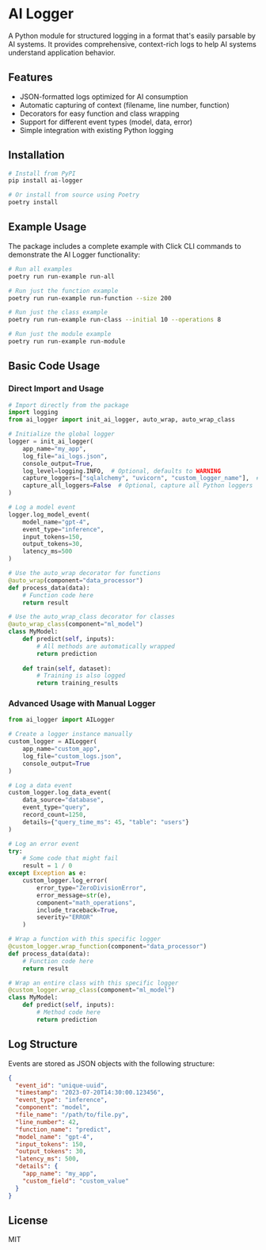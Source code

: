 # AI Logger

A Python module for structured logging in a format that's easily parsable by AI systems. It provides comprehensive, context-rich logs to help AI systems understand application behavior.

## Features

- JSON-formatted logs optimized for AI consumption
- Automatic capturing of context (filename, line number, function)
- Decorators for easy function and class wrapping
- Support for different event types (model, data, error)
- Simple integration with existing Python logging

## Installation

```bash
# Install from PyPI
pip install ai-logger

# Or install from source using Poetry
poetry install
```

## Example Usage

The package includes a complete example with Click CLI commands to demonstrate the AI Logger functionality:

```bash
# Run all examples
poetry run run-example run-all

# Run just the function example
poetry run run-example run-function --size 200

# Run just the class example
poetry run run-example run-class --initial 10 --operations 8

# Run just the module example
poetry run run-example run-module
```

## Basic Code Usage

### Direct Import and Usage

```python
# Import directly from the package
import logging
from ai_logger import init_ai_logger, auto_wrap, auto_wrap_class

# Initialize the global logger
logger = init_ai_logger(
    app_name="my_app",
    log_file="ai_logs.json",
    console_output=True,
    log_level=logging.INFO,  # Optional, defaults to WARNING
    capture_loggers=["sqlalchemy", "uvicorn", "custom_logger_name"],  # Optional, capture other loggers
    capture_all_loggers=False  # Optional, capture all Python loggers
)

# Log a model event
logger.log_model_event(
    model_name="gpt-4",
    event_type="inference",
    input_tokens=150,
    output_tokens=30,
    latency_ms=500
)

# Use the auto_wrap decorator for functions
@auto_wrap(component="data_processor")
def process_data(data):
    # Function code here
    return result

# Use the auto_wrap_class decorator for classes
@auto_wrap_class(component="ml_model")
class MyModel:
    def predict(self, inputs):
        # All methods are automatically wrapped
        return prediction
    
    def train(self, dataset):
        # Training is also logged
        return training_results
```

### Advanced Usage with Manual Logger

```python
from ai_logger import AILogger

# Create a logger instance manually
custom_logger = AILogger(
    app_name="custom_app",
    log_file="custom_logs.json",
    console_output=True
)

# Log a data event
custom_logger.log_data_event(
    data_source="database",
    event_type="query",
    record_count=1250,
    details={"query_time_ms": 45, "table": "users"}
)

# Log an error event
try:
    # Some code that might fail
    result = 1 / 0
except Exception as e:
    custom_logger.log_error(
        error_type="ZeroDivisionError",
        error_message=str(e),
        component="math_operations",
        include_traceback=True,
        severity="ERROR"
    )

# Wrap a function with this specific logger
@custom_logger.wrap_function(component="data_processor")
def process_data(data):
    # Function code here
    return result

# Wrap an entire class with this specific logger
@custom_logger.wrap_class(component="ml_model")
class MyModel:
    def predict(self, inputs):
        # Method code here
        return prediction
```

## Log Structure

Events are stored as JSON objects with the following structure:

```json
{
  "event_id": "unique-uuid",
  "timestamp": "2023-07-20T14:30:00.123456",
  "event_type": "inference",
  "component": "model",
  "file_name": "/path/to/file.py",
  "line_number": 42,
  "function_name": "predict",
  "model_name": "gpt-4",
  "input_tokens": 150,
  "output_tokens": 30,
  "latency_ms": 500,
  "details": {
    "app_name": "my_app",
    "custom_field": "custom_value"
  }
}
```

## License

MIT
